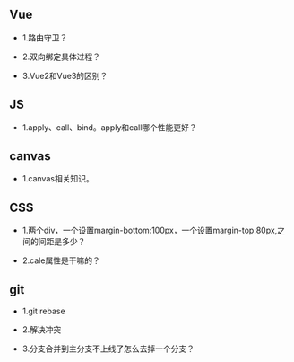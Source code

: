 ## Vue

- 1.路由守卫？

- 2.双向绑定具体过程？

- 3.Vue2和Vue3的区别？

## JS

- 1.apply、call、bind。apply和call哪个性能更好？

## canvas

- 1.canvas相关知识。

## CSS

- 1.两个div，一个设置margin-bottom:100px，一个设置margin-top:80px,之间的间距是多少？

- 2.cale属性是干嘛的？

## git

- 1.git rebase

- 2.解决冲突

- 3.分支合并到主分支不上线了怎么去掉一个分支？
